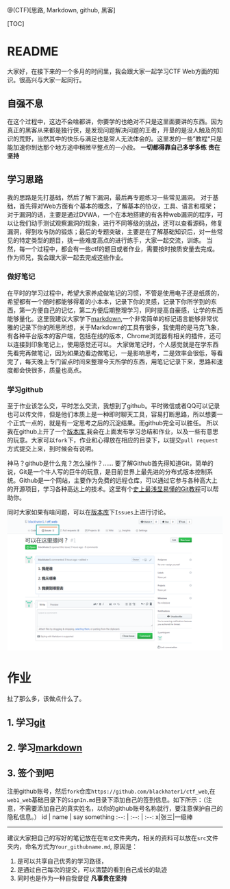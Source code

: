 
@(CTF)[思路, Markdown, github, 黑客]


[TOC]
# README
大家好，在接下来的一个多月的时间里，我会跟大家一起学习CTF Web方面的知识。很高兴与大家一起同行。

## 自强不息
在这个过程中，这边不会啥都讲，你要学的也绝对不只是这里面要讲的东西。因为真正的黑客从来都是独行侠，是发现问题解决问题的王者，开垦的是没人触及的知识的荒野，当然其中的快乐与满足也是常人无法体会的。这里发的一些”教程“只是能加速你到达那个地方途中稍微平整点的一小段。
**一切都得靠自己多学多练**
**贵在坚持**

## 学习思路
我的思路是先打基础，然后了解下漏洞，最后再专题练习一些常见漏洞。
对于基础，首先得对Web方面有个基本的概念，了解基本的协议，工具、语言和框架；对于漏洞的话，主要是通过DVWA，一个在本地搭建的有各种web漏洞的程序，可以让我们动手测试观察漏洞的现象，进行不同等级的挑战，还可以查看源码，修复漏洞，得到攻与防的锻炼；最后的专题突破，主要是在了解基础知识后，对一些常见的特定类型的题目，挑一些难度高点的进行练手，大家一起交流，训练。
当然，每一个过程中，都会有一些ctf的题目或者作业，需要按时按质安量去完成。作为师兄，我会跟大家一起去完成这些作业。

### 做好笔记
在平时的学习过程中，希望大家养成做笔记的习惯，不管是使用电子还是纸质的，希望都有一个随时都能够得着的小本本，记录下你的灵感，记录下你所学到的东西，第一方便自己的记忆，第二方便后期整理学习，同时提高自豪感，让学的东西能够量化。这里我建议大家学下[markdown](https://guides.github.com/features/mastering-markdown/#what),一个非常简单的标记语言能够非常优雅的记录下你的所思所想，关于Markdown的工具有很多，我使用的是马克飞象，有各种平台版本的客户端，包括在线的版本，Chrome浏览器有相关的插件，还可以连接到印象笔记上，使用感觉还可以。
大家做笔记时，个人感觉就是在学东西先看完再做笔记，因为如果边看边做笔记，一是影响思考，二是效率会很低，等看完了，每天晚上专门留点时间来整理今天所学的东西，用笔记记录下来，思路和速度都会快很多，质量也高点。

### 学习github
至于作业该怎么交，平时怎么交流，我想到了github。平时微信或者QQ可以记录也可以传文件，但是他们本质上是一种即时聊天工具，容易打断思路，所以想要一个正式一点的，就是有一定思考之后的沉淀结果。而github完全可以胜任。
所以我在github上开了一个[版本库](https://github.com/blackhater1/ctf_web),我会在上面发布学习总结和作业，以及一些有意思的玩意。大家可以`fork`下，作业和心得放在相应的目录下，以提交`pull request`方式提交上来，到时候会有说明。

神马？github是什么鬼？怎么操作？……
要了解Github首先得知道Git，简单的说，Git是一个牛人写的巨牛的玩意，是目前世界上最先进的分布式版本控制系统。Github是一个网站，主要作为免费的远程仓库，可以通过它参与各种高大上的开源项目，学习各种高达上的技术。这里有个[史上最浅显易懂的Git教程](https://www.liaoxuefeng.com/wiki/0013739516305929606dd18361248578c67b8067c8c017b000)可以帮助你。

同时大家如果有啥问题，可以在[版本库](https://github.com/blackhater1/ctf_web)下`Issues`上进行讨论。
![Alt text](./src/1510726979294.png)

# 作业
扯了那么多，该做点什么了。
## 1. 学习[git](https://www.liaoxuefeng.com/wiki/0013739516305929606dd18361248578c67b8067c8c017b000)
## 2. 学习[markdown](https://guides.github.com/features/mastering-markdown/#what)
## 3.  签个到吧
注册github账号，然后`fork`仓库`https://github.com/blackhater1/ctf_web`,在`web1_web`基础目录下的`SignIn.md`目录下添加自己的签到信息。如下所示：（注意，不需要添加自己的真实姓名，以你的github账号名称就行，要注意保护自己的隐私信息。）
id | name | say something
:--: | :--: | :--:
x|张三|一级棒


----
建议大家把自己的写好的笔记放在在`笔记`文件夹内，相关的资料可以放在`src`文件夹内，命名方式为`Your_githubname.md`,
原因是：
1. 是可以共享自己优秀的学习路径，
1. 是通过自己每次的提交，可以清楚的看到自己成长的轨迹
1. 同时也是作为一种自我督促
**凡事贵在坚持**

